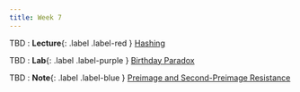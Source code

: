 ```yaml
---
title: Week 7
---
```


TBD
: **Lecture**{: .label .label-red } [Hashing](#)

TBD 
: **Lab**{: .label .label-purple } [Birthday Paradox](#)

TBD 
: **Note**{: .label .label-blue } [Preimage and Second-Preimage Resistance](#)
